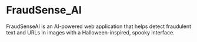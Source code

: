 # FraudSense_AI
FraudSenseAI is an AI-powered web application that helps detect fraudulent text and URLs in images with a Halloween-inspired, spooky interface.
